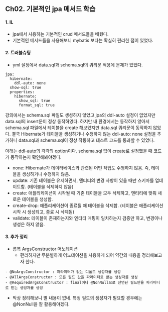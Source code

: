 ## Ch02. 기본적인 jpa 메서드 학습
#### 1. IL
- jpa에서 사용하는 기본적인 crud 메서드들을 배웠다.
- 기본적인 메서드들을 사용해보니 mybatis 보다는 확실히 편리한 점이 있었다.    
#### 2. 트러블슈팅
- yml 설정에서 data.sql과 schema.sql의 쿼리문 적용에 문제가 있었다.
```
jpa:
  hibernate:
    ddl-auto: none
  show-sql: true
  properties:
    hibernate:
      show_sql: true
      format_sql: true
```
강의에서는 schema.sql 파일도 생성하지 않았고 jpa의 ddl-auto 설정이 없었지만 data.sql의 insert문이 정상 동작하였다.
하지만 내 환경에서는 동작하지 않아서 schema.sql 파일에서 테이블을 create 해보았지만 data.sql 쿼리문이 동작하지 않았다.
결국 Hibernate가 테이블을 생성하거나 수정하지 않는 ddl-auto: none 설정을 추가하니 data.sql과 schema.sql이 정상 작동하고 테스트 코드를 통과할 수 있었다.

아래는 ddl-auto의 각각의 option이다. schema.sql 없이 create로 설정했을 때 코드가 동작하는지 확인해봐야겠다.
- none: Hibernate가 데이터베이스와 관련된 어떤 작업도 수행하지 않음. 즉, 테이블을 생성하거나 수정하지 않음.
- update: 기존 테이블은 유지하면서, 엔티티의 변경 사항이 있을 때만 스키마를 업데이트함. (테이블을 삭제하지 않음)
- create: 애플리케이션이 시작될 때 기존 테이블을 모두 삭제하고, 엔티티에 맞춰 새로운 테이블을 생성함.
- create-drop: 애플리케이션이 종료될 때 테이블을 삭제함. (테이블은 애플리케이션 시작 시 생성되고, 종료 시 삭제됨)
- validate: 테이블이 존재하는지와 엔티티 매핑이 일치하는지 검증만 하고, 변경이나 생성은 하지 않음.
#### 3. 추가 정리 
- 롬복 ArgsConstructor 어노테이션
  - 편리하지만 무분별하게 어노테이션을 사용하게 되어 약간의 내용을 정리해보고자 한다.
```
- @NoArgsConstructor : 파라미터가 없는 디폴트 생성자를 생성
- @AllArgsConstructor : 모든 필드 값을 파라미터로 받는 생성자를 생성
- @RequiredArgsConstructor : final이나 @NonNull으로 선언된 필드만을 파라미터로 받는 생성자를 생성
```
- 막상 정리해보니 별 내용이 없네. 특정 필드의 생성자가 필요할 경우에는 @NonNull을 잘 활용해야겠다.
